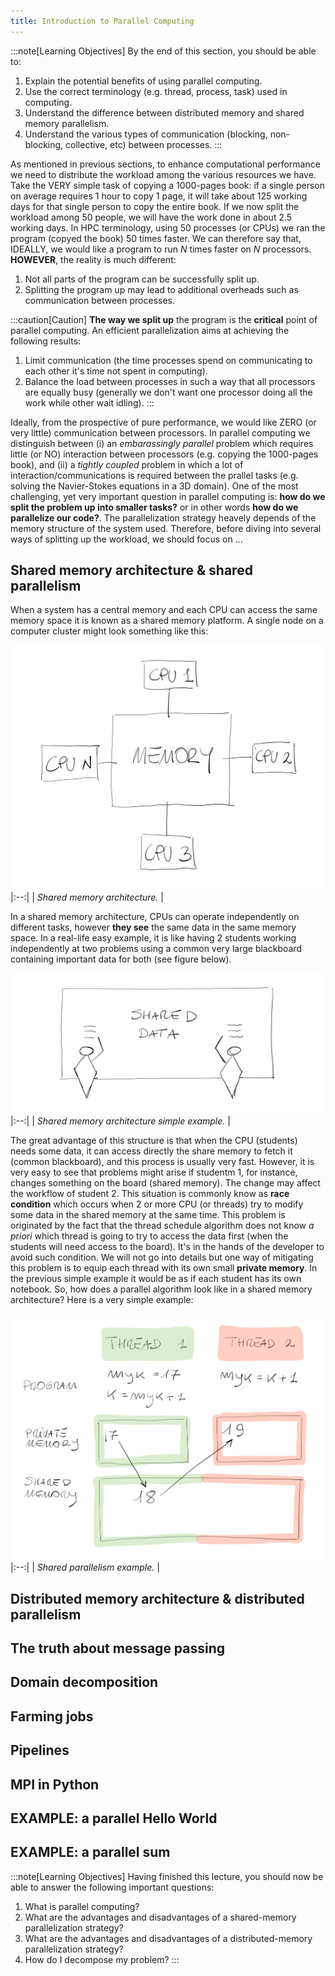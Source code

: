 ```yaml
---
title: Introduction to Parallel Computing
---
```


:::note[Learning Objectives]
By the end of this section, you should be able to:
1. Explain the potential benefits of using parallel computing.
2. Use the correct terminology (e.g. thread, process, task) used in computing.
3. Understand the difference between distributed memory and shared memory parallelism.
4. Understand the various types of communication (blocking, non-blocking, collective, etc) between processes.
:::

As mentioned in previous sections, to enhance computational performance we need to distribute the workload among the various resources we have. Take the VERY simple task of copying a 1000-pages book: if a single person on average requires 1 hour to copy 1 page, it will take about 125 working days for that single person to copy the entire book. If we now split the workload among 50 people, we will have the work done in about 2.5 working days. In HPC terminology, using 50 processes (or CPUs) we ran the program (copyed the book) 50 times faster. We can therefore say that, IDEALLY, we would like a program to run $N$ times faster on $N$ processors. **HOWEVER**, the reality is much different:

1. Not all parts of the program can be successfully split up.
2. Splitting the program up may lead to additional overheads such as communication between processes.

:::caution[Caution]
**The way we split up** the program is the **critical** point of parallel computing. An efficient parallelization aims at achieving the following results:
1. Limit communication (the time processes spend on communicating to each other it's time not spent in computing).
2. Balance the load between processes in such a way that all processors are equally busy (generally we don't want one processor doing all the work while other wait idling).
:::

Ideally, from the prospective of pure performance, we would like ZERO (or very little) communication between processors. In parallel computing we distinguish between (i) an *embarassingly parallel* problem which requires little (or NO) interaction between processors (e.g. copying the 1000-pages book), and (ii) a *tightly coupled* problem in which a lot of interaction/communications is required between the prallel tasks (e.g. solving the Navier-Stokes equations in a 3D domain). One of the most challenging, yet very important question in parallel computing is: **how do we split the problem up into smaller tasks?** or in other words **how do we parallelize our code?**. The parallelization strategy heavely depends of the memory structure of the system used. Therefore, before diving into several ways of splitting up the workload, we should focus on ...

## Shared memory architecture & shared parallelism
When a system has a central memory and each CPU can access the same memory space it is known as a shared memory platform. A single node on a computer cluster might look something like this:

![Shared memory architecture.](../../../assets/figs_section1/shared-mem.png "Shared memory architecture.")
|:--:| 
| *Shared memory architecture.* |

In a shared memory architecture, CPUs can operate independently on different tasks, however **they see** the same data in the same memory space. In a real-life easy example, it is like having 2 students working independently at two problems using a common very large blackboard containing important data for both (see figure below).

![Shared memory architecture simple example.](../../../assets/figs_section1/Shared-mem-ex.png "Shared memory architecture simple example.")
|:--:| 
| *Shared memory architecture simple example.* |

The great advantage of this structure is that when the CPU (students) needs some data, it can access directly the share memory to fetch it (common blackboard), and this process is usually very fast. However, it is very easy to see that problems might arise if studentm 1, for instance, changes something on the board (shared memory). The change may affect the workflow of student 2. This situation is commonly know as **race condition** which occurs when 2 or more CPU (or threads) try to modify some data in the shared memory at the same time. This problem is originated by the fact that the thread schedule algorithm does not know *a priori* which thread is going to try to access the data first (when the students will need access to the board). It's in the hands of the developer to avoid such condition. We will not go into details but one way of mitigating this problem is to equip each thread with its own small **private memory**. In the previous simple example it would be as if each student has its own notebook. So, how does a parallel algorithm look like in a shared memory architecture? Here is a very simple example:

![Shared parallelism example.](../../../assets/figs_section1/shared-parall.png "Shared parallelism example.")
|:--:| 
| *Shared parallelism example.* |

## Distributed memory architecture & distributed parallelism

## The truth about message passing

## Domain decomposition

## Farming jobs

## Pipelines

## MPI in Python

## EXAMPLE: a parallel Hello World

## EXAMPLE: a parallel sum



:::note[Learning Objectives]
Having finished this lecture, you should now be able to answer the following important questions:
1. What is parallel computing?
2. What are the advantages and disadvantages of a shared-memory parallelization strategy?
3. What are the advantages and disadvantages of a distributed-memory parallelization strategy?
4. How do I decompose my problem?
:::